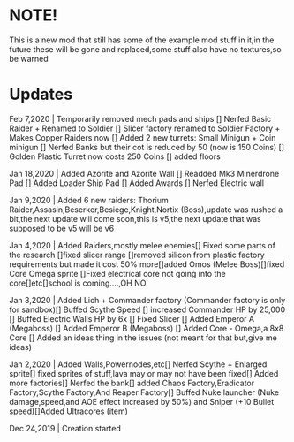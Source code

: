 # NOTE!
This is a new mod that still has some of the example mod stuff in it,in the future these will be gone and replaced,some stuff also have no textures,so be warned

# Updates
Feb 7,2020 | Temporarily removed mech pads and ships [] Nerfed Basic Raider + Renamed to Soldier [] Slicer factory renamed to Soldier Factory + Makes Copper Raiders now [] Added 2 new turrets: Small Minigun + Coin minigun [] Nerfed Banks but their cot is reduced by 50 (now is 150 Coins) [] Golden Plastic Turret now costs 250 Coins [] added floors

Jan 18,2020 |
Added Azorite and Azorite Wall [] Readded Mk3 Minerdrone Pad [] Added Loader Ship Pad [] Added Awards [] Nerfed Electric wall

Jan 9,2020 |
Added 6 new raiders: Thorium Raider,Assasin,Beserker,Besiege,Knight,Nortix (Boss),update was rushed a bit,the next update will come soon,this is v5,the next update that was supposed to be v5 will be v6

Jan 4,2020 |
Added Raiders,mostly melee enemies[] Fixed some parts of the research []fixed slicer range []removed silicon from plastic factory requirements but made it cost 50% more[]added Omos (Melee Boss)[]fixed Core Omega sprite []Fixed electrical core not going into the core[]etc[]school is coming....,OH NO

Jan 3,2020 |
Added Lich + Commander factory (Commander factory is only for sandbox)[] Buffed Scythe Speed [] increased Commander HP by 25,000 [] Buffed Electric Walls HP by 6x [] Fixed Slicer [] Added Emperor A (Megaboss) [] Added Emperor B (Megaboss) [] Added Core - Omega,a 8x8 Core [] Added an ideas thing in the issues (not meant for that but,give me ideas)

Jan 2,2020 |
Added Walls,Powernodes,etc[]
Nerfed Scythe + Enlarged sprite[]
fixed sprites of stuff,lava may or may not have been fixed[]
Added more factories[]
Nerfed the bank[]
added Chaos Factory,Eradicator Factory,Scythe Factory,And Reaper Factory[]
Buffed Nuke launcher (Nuke damage,speed,and AOE effect increased by 50%) and Sniper (+10 Bullet speed)[]Added Ultracores (item)

Dec 24,2019 |
Creation started
